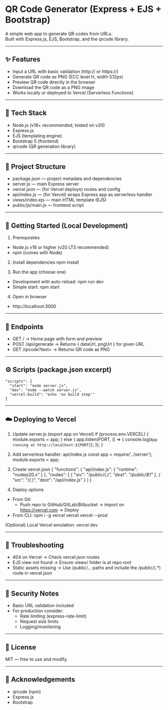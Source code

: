 # QR Code Generator (Express + EJS + Bootstrap)

A simple web app to generate QR codes from URLs.  
Built with Express.js, EJS, Bootstrap, and the qrcode library.

---

## ✨ Features
- Input a URL with basic validation (http:// or https://)
- Generate QR code as PNG (ECC level H, width 512px)
- Preview QR code directly in the browser
- Download the QR code as a PNG image
- Works locally or deployed to Vercel (Serverless Functions)

---

## 🧱 Tech Stack
- Node.js (v18+ recommended, tested on v20)
- Express.js
- EJS (templating engine)
- Bootstrap 5 (frontend)
- qrcode (QR generation library)

---

## 📂 Project Structure
- package.json — project metadata and dependencies
- server.js — main Express server
- vercel.json — (for Vercel deploys) routes and config
- api/index.js — (for Vercel) wraps Express app as serverless handler
- views/index.ejs — main HTML template (EJS)
- public/js/main.js — frontend script

---

## 🚀 Getting Started (Local Development)

1) Prerequisites
- Node.js v18 or higher (v20 LTS recommended)
- npm (comes with Node)

2) Install dependencies
    npm install

3) Run the app (choose one)
- Development with auto-reload:
    npm run dev
- Simple start:
    npm start

4) Open in browser
- http://localhost:3000

---

## 🔗 Endpoints
- GET /  → Home page with form and preview
- POST /api/generate  → Returns { dataUrl, pngUrl } for given URL
- GET /qrcode?text=<URL>  → Returns QR code as PNG

---

## ⚙️ Scripts (package.json excerpt)
    "scripts": {
      "start": "node server.js",
      "dev": "node --watch server.js",
      "vercel-build": "echo 'no build step'"
    }

---

## ☁️ Deploying to Vercel

1) Update server.js (export app on Vercel)
    if (process.env.VERCEL) {
      module.exports = app;
    } else {
      app.listen(PORT, () => {
        console.log(`App running at http://localhost:${PORT}`);
      });
    }

2) Add serverless handler: api/index.js
    const app = require('../server');
    module.exports = app;

3) Create vercel.json
    {
      "functions": {
        "api/index.js": { "runtime": "nodejs20.x" }
      },
      "routes": [
        { "src": "/public/(.*)", "dest": "/public/$1" },
        { "src": "/(.*)", "dest": "/api/index.js" }
      ]
    }

4) Deploy options
- From Git:
  - Push repo to GitHub/GitLab/Bitbucket → import on https://vercel.com → Deploy
- From CLI:
    npm i -g vercel
    vercel
    vercel --prod

(Optional) Local Vercel emulation:
    vercel dev

---

## 🧰 Troubleshooting
- 404 on Vercel → Check vercel.json routes
- EJS view not found → Ensure views/ folder is at repo root
- Static assets missing → Use /public/... paths and include the /public/(.*) route in vercel.json

---

## 🔐 Security Notes
- Basic URL validation included
- For production consider:
  - Rate limiting (express-rate-limit)
  - Request size limits
  - Logging/monitoring

---

## 📝 License
MIT — free to use and modify.

---

## 🙌 Acknowledgements
- qrcode (npm)
- Express.js
- Bootstrap
